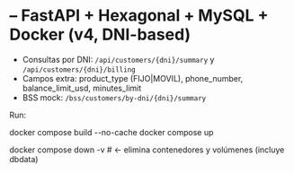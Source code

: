 # – FastAPI + Hexagonal + MySQL + Docker (v4, DNI-based)
- Consultas por DNI: `/api/customers/{dni}/summary` y `/api/customers/{dni}/billing`
- Campos extra: product_type (FIJO|MOVIL), phone_number, balance_limit_usd, minutes_limit
- BSS mock: `/bss/customers/by-dni/{dni}/summary`

Run:

  docker compose build --no-cache 
  docker compose up

  docker compose down -v        # <- elimina contenedores y volúmenes (incluye dbdata)